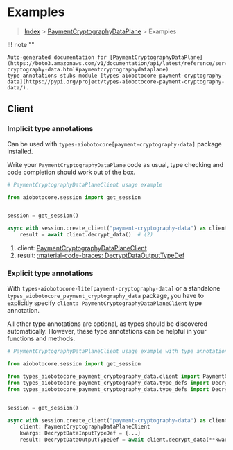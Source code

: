 # Examples

> [Index](../README.md) > [PaymentCryptographyDataPlane](./README.md) > Examples

!!! note ""

    Auto-generated documentation for [PaymentCryptographyDataPlane](https://boto3.amazonaws.com/v1/documentation/api/latest/reference/services/payment-cryptography-data.html#paymentcryptographydataplane)
    type annotations stubs module [types-aiobotocore-payment-cryptography-data](https://pypi.org/project/types-aiobotocore-payment-cryptography-data/).

## Client

### Implicit type annotations

Can be used with `types-aiobotocore[payment-cryptography-data]` package installed.

Write your `PaymentCryptographyDataPlane` code as usual,
type checking and code completion should work out of the box.



```python
# PaymentCryptographyDataPlaneClient usage example

from aiobotocore.session import get_session


session = get_session()

async with session.create_client("payment-cryptography-data") as client:  # (1)
    result = await client.decrypt_data()  # (2)
```

1. client: [PaymentCryptographyDataPlaneClient](./client.md)
2. result: [:material-code-braces: DecryptDataOutputTypeDef](./type_defs.md#decryptdataoutputtypedef) 






### Explicit type annotations

With `types-aiobotocore-lite[payment-cryptography-data]`
or a standalone `types_aiobotocore_payment_cryptography_data` package, you have to explicitly specify
`client: PaymentCryptographyDataPlaneClient` type annotation.

All other type annotations are optional, as types should be discovered automatically.
However, these type annotations can be helpful in your functions and methods.


```python
# PaymentCryptographyDataPlaneClient usage example with type annotations

from aiobotocore.session import get_session

from types_aiobotocore_payment_cryptography_data.client import PaymentCryptographyDataPlaneClient
from types_aiobotocore_payment_cryptography_data.type_defs import DecryptDataOutputTypeDef
from types_aiobotocore_payment_cryptography_data.type_defs import DecryptDataInputTypeDef


session = get_session()

async with session.create_client("payment-cryptography-data") as client:
    client: PaymentCryptographyDataPlaneClient
    kwargs: DecryptDataInputTypeDef = {...}
    result: DecryptDataOutputTypeDef = await client.decrypt_data(**kwargs)
```




